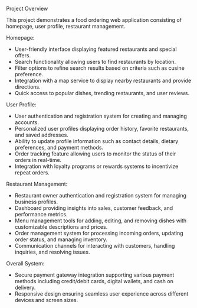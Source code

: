 Project Overview

This project demonstrates a food ordering web application consisting of homepage, user profile, restaurant management. 

Homepage:
- User-friendly interface displaying featured restaurants and special offers.
- Search functionality allowing users to find restaurants by location.
- Filter options to refine search results based on criteria such as cusine preference.
- Integration with a map service to display nearby restaurants and provide directions.
- Quick access to popular dishes, trending restaurants, and user reviews.

User Profile:
- User authentication and registration system for creating and managing accounts.
- Personalized user profiles displaying order history, favorite restaurants, and saved addresses.
- Ability to update profile information such as contact details, dietary preferences, and payment methods.
- Order tracking feature allowing users to monitor the status of their orders in real-time.
- Integration with loyalty programs or rewards systems to incentivize repeat orders.

Restaurant Management:
- Restaurant owner authentication and registration system for managing business profiles.
- Dashboard providing insights into sales, customer feedback, and performance metrics.
- Menu management tools for adding, editing, and removing dishes with customizable descriptions and prices.
- Order management system for processing incoming orders, updating order status, and managing inventory.
- Communication channels for interacting with customers, handling inquiries, and resolving issues.

Overall System:
- Secure payment gateway integration supporting various payment methods including credit/debit cards, digital wallets, and cash on delivery.
- Responsive design ensuring seamless user experience across different devices and screen sizes.
